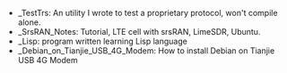 * _TestTrs: An utility I wrote to test a proprietary protocol, won't compile alone.
* _SrsRAN_Notes: Tutorial, LTE cell with srsRAN, LimeSDR, Ubuntu.
* _Lisp: program written learning Lisp language
* _Debian_on_Tianjie_USB_4G_Modem: How to install Debian on Tianjie USB 4G Modem
